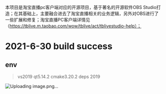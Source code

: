 本项目是淘宝直播pc客户端对应的开源项目，基于著名的开源软件OBS Studio打造；在其基础上，主要融合进去了淘宝直播相关的业务逻辑，另外对OBS进行了一些扩展和修复；淘宝直播PC客户端详情见（https://tblive.m.taobao.com/wow/tblive/act/tblivestudio-help）；
# 2021-6-30 build success 
## env 
> vs2019 
> qt5.14.2
> cmake3.20.2
> deps 2019

![Uploading image.png…]()



